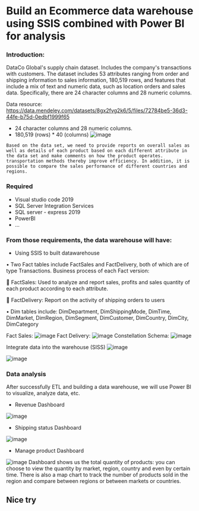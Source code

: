 # Build an Ecommerce data warehouse using SSIS combined with Power BI for analysis
### Introduction:
   DataCo Global's supply chain dataset. Includes the company's transactions with customers. The dataset includes 53 attributes ranging from order and shipping information to sales information, 180,519 rows, and features that include a mix of text and numeric data, such as location orders and sales data. Specifically, there are 24 character columns and 28 numeric columns.
  
  Data resource: https://data.mendeley.com/datasets/8gx2fvg2k6/5/files/72784be5-36d3-44fe-b75d-0edbf1999f65
  
   + 24 character columns and 28 numeric columns.
   + 180,519 (rows) * 40 (columns)
![image](https://github.com/lonGDiBo/DataWareHouse_Retail/assets/115699195/029eacf7-5ca4-4213-87fd-762bc9b506a4)

    Based on the data set, we need to provide reports on overall sales as well as details of each product based on each different attribute in the data set and make comments on how the product operates. transportation methods thereby improve efficiency. In addition, it is possible to compare the sales performance of different countries and regions.
### Required
+ Visual studio code 2019
+ SQL Server Integration Services
+ SQL server - express 2019
+ PowerBI
+ ...
### From those requirements, the data warehouse will have:
- Using SSIS to built datawarehouse

• Two Fact tables include FactSales and FactDelivery, both of which are of type Transactions. Business process of each Fact version:

 FactSales: Used to analyze and report sales, profits and sales quantity of each product according to each attribute.

 FactDelivery: Report on the activity of shipping orders to users

• Dim tables include: DimDepartment, DimShippingMode, DimTime, DimMarket, DimRegion, DimSegment, DimCustomer, DimCountry, DimCity, DimCategory

Fact Sales: 
![image](https://github.com/lonGDiBo/DataWareHouse_Retail/assets/115699195/a9b4cf17-3145-4ae8-8344-98b4a533057c)
Fact Delivery:
![image](https://github.com/lonGDiBo/DataWareHouse_Retail/assets/115699195/2bb6b5eb-b247-4869-8ac1-82aee77d83c7)
Constellation Schema:
![image](https://github.com/lonGDiBo/DataWareHouse_Retail/assets/115699195/6d15c7b8-16c4-4f01-8d78-ece21034b103)

Integrate data into the warehouse (SISS)
![image](https://github.com/lonGDiBo/DataWareHouse_Retail/assets/115699195/ae97b4e8-29e2-40ea-8e1c-b69324ae4adb)

![image](https://github.com/lonGDiBo/DataWareHouse_Retail/assets/115699195/a6ee31f3-d627-4405-a5ab-81780897ec85)


### Data analysis
After successfully ETL and building a data warehouse, we will use Power BI to visualize, analyze data, etc.
+ Revenue Dashboard

![image](https://github.com/lonGDiBo/DataWareHouse_Retail/assets/115699195/462cffd2-94b1-4d1d-baa6-6fb4d9bb4a49)
+ Shipping status Dashboard

 ![image](https://github.com/lonGDiBo/DataWareHouse_Retail/assets/115699195/a944a2a5-ab41-437b-9a45-b7eee9a68186)

 + Manage product Dashboard

![image](https://github.com/lonGDiBo/DataWareHouse_Retail/assets/115699195/c9454ce5-a052-4c62-8661-e6c322c9cb40)
Dashboard shows us the total quantity of products: you can choose to view the quantity by market, region, country and even by certain time. There is also a map chart to track the number of products sold in the region and compare between regions or between markets or countries.

## Nice try
